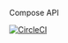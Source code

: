 Compose API

[![CircleCI](https://circleci.com/gh/vkozyref/compose-api.svg?style=svg)](https://circleci.com/gh/vkozyref/compose-api)